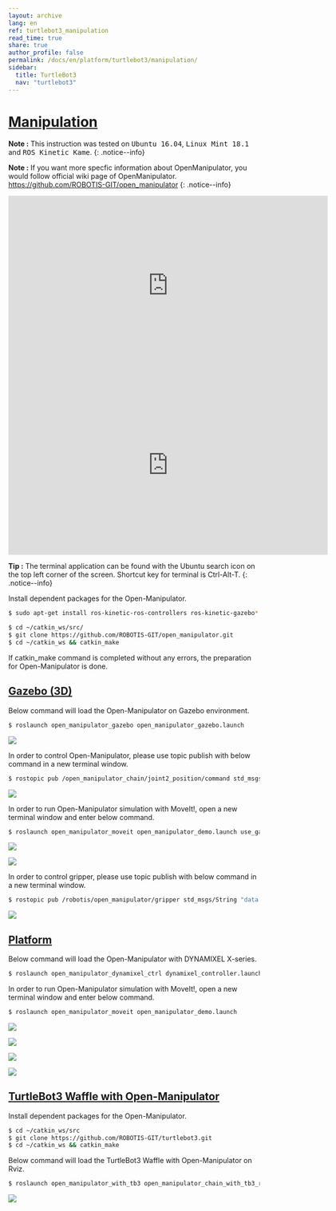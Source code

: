 ```yaml
---
layout: archive
lang: en
ref: turtlebot3_manipulation
read_time: true
share: true
author_profile: false
permalink: /docs/en/platform/turtlebot3/manipulation/
sidebar:
  title: TurtleBot3
  nav: "turtlebot3"
---
```


<div style="counter-reset: h1 12"></div>

# [Manipulation](#manipulation)

**Note :** This instruction was tested on <kbd>Ubuntu 16.04</kbd>, <kbd>Linux Mint 18.1</kbd> and <kbd>ROS Kinetic Kame</kbd>.
{: .notice--info}

**Note :** If you want more specfic information about OpenManipulator, you would follow official wiki page of OpenManipulator. https://github.com/ROBOTIS-GIT/open_manipulator
{: .notice--info}

<iframe width="640" height="360" src="https://www.youtube.com/embed/qbht0ssv8M0" frameborder="0" allowfullscreen></iframe>

<iframe width="640" height="360" src="https://www.youtube.com/embed/Qhvk5cnX2hM" frameborder="0" allowfullscreen></iframe>

**Tip :** The terminal application can be found with the Ubuntu search icon on the top left corner of the screen. Shortcut key for terminal is Ctrl-Alt-T.
{: .notice--info}

Install dependent packages for the Open-Manipulator.

``` bash
$ sudo apt-get install ros-kinetic-ros-controllers ros-kinetic-gazebo* ros-kinetic-moveit* ros-kinetic-dynamixel-sdk ros-kinetic-dynamixel-workbench-toolbox ros-kinetic-robotis-math ros-kinetic-industrial-core
```

``` bash
$ cd ~/catkin_ws/src/
$ git clone https://github.com/ROBOTIS-GIT/open_manipulator.git
$ cd ~/catkin_ws && catkin_make
```

If catkin_make command is completed without any errors, the preparation for Open-Manipulator is done.

## [Gazebo (3D)](#gazebo-3d)

Below command will load the Open-Manipulator on Gazebo environment.

``` bash
$ roslaunch open_manipulator_gazebo open_manipulator_gazebo.launch
```

![](/assets/images/platform/turtlebot3/manipulation/open_manipulator_gazebo_1.png)

In order to control Open-Manipulator, please use topic publish with below command in a new terminal window.

``` bash
$ rostopic pub /open_manipulator_chain/joint2_position/command std_msgs/Float64 "data: 1.0" --once
```

![](/assets/images/platform/turtlebot3/manipulation/open_manipulator_gazebo_2.png)

In order to run Open-Manipulator simulation with MoveIt!, open a new terminal window and enter below command.

``` bash
$ roslaunch open_manipulator_moveit open_manipulator_demo.launch use_gazebo:=true
```

![](/assets/images/platform/turtlebot3/manipulation/open_manipulator_moveit_sim_1.png)

![](/assets/images/platform/turtlebot3/manipulation/open_manipulator_moveit_sim_2.png)

In order to control gripper, please use topic publish with below command in a new terminal window.

``` bash
$ rostopic pub /robotis/open_manipulator/gripper std_msgs/String "data: 'grip_on'" --once
```

![](/assets/images/platform/turtlebot3/manipulation/open_manipulator_gripper.png)

## [Platform](#platform)

Below command will load the Open-Manipulator with DYNAMIXEL X-series.

``` bash
$ roslaunch open_manipulator_dynamixel_ctrl dynamixel_controller.launch
```

In order to run Open-Manipulator simulation with MoveIt!, open a new terminal window and enter below command.

``` bash
$ roslaunch open_manipulator_moveit open_manipulator_demo.launch
```

![](/assets/images/platform/turtlebot3/manipulation/open_manipulator_moveit_real_1.png)

![](/assets/images/platform/turtlebot3/manipulation/open_manipulator_moveit_real_2.jpg)

![](/assets/images/platform/turtlebot3/manipulation/open_manipulator_moveit_real_3.png)

![](/assets/images/platform/turtlebot3/manipulation/open_manipulator_moveit_real_4.jpg)

## [TurtleBot3 Waffle with Open-Manipulator](#turtlebot3-waffle-with-openmanipulator)

Install dependent packages for the Open-Manipulator.

``` bash
$ cd ~/catkin_ws/src
$ git clone https://github.com/ROBOTIS-GIT/turtlebot3.git
$ cd ~/catkin_ws && catkin_make
```

Below command will load the TurtleBot3 Waffle with Open-Manipulator on Rviz.

``` bash
$ roslaunch open_manipulator_with_tb3 open_manipulator_chain_with_tb3_rviz.launch
```

![](/assets/images/platform/turtlebot3/manipulation/TurtleBot3_with_Open_Manipulator.png)
